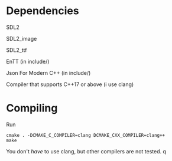 # Dependencies

SDL2

SDL2_image

SDL2_ttf

EnTT (in include/)

Json For Modern C++ (in include/)

Compiler that supports C++17 or above (i use clang)


# Compiling

Run

~~~
cmake . -DCMAKE_C_COMPILER=clang DCMAKE_CXX_COMPILER=clang++
make
~~~

You don't *have* to use clang, but other compilers are not tested.
q